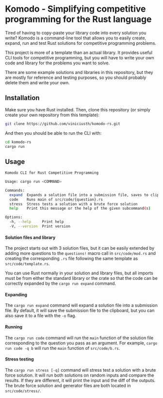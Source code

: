 # Komodo - Simplifying competitive programming for the Rust language

Tired of having to copy-paste your library code into every solution you write? Komodo is a command-line tool that allows you to easily create, expand, run and test Rust solutions for competitive programming problems.

This project is more of a template than an actual library. It provides useful CLI tools for competitive programming, but you will have to write your own code and library for the problems you want to solve.

There are some example solutions and libraries in this repository, but they are mostly for reference and testing purposes, so you should probably delete them and write your own.

## Installation
Make sure you have Rust installed. Then, clone this repository (or simply create your own repository from this template):
```bash
git clone https://github.com/viniciusth/komodo-rs.git
```
And then you should be able to run the CLI with:
```bash
cd komodo-rs
cargo run
```

## Usage
```bash
Komodo CLI for Rust Competitive Programming

Usage: cargo run <COMMAND>

Commands:
  expand  Expands a solution file into a submission file, saves to clipboard by default
  code    Runs main of src/code/{question}.rs
  stress  Stress tests a solution with a brute force solution
  help    Print this message or the help of the given subcommand(s)

Options:
  -h, --help     Print help
  -V, --version  Print version
```

#### Solution files and library
The project starts out with 3 solution files, but it can be easily extended by adding more questions to the `questions!` macro call in `src/code/mod.rs` and creating the corresponding `.rs` file following the same template as `src/code/template.rs`.

You can use Rust normally in your solution and library files, but all imports must be from either the standard library or the crate so that the code can be correctly expanded by the `cargo run expand` command.

#### Expanding
The `cargo run expand` command will expand a solution file into a submission file. By default, it will save the submission file to the clipboard, but you can also save it to a file with the `-o` flag.

#### Running
The `cargo run code` command will run the `main` function of the solution file corresponding to the question you pass as an argument. For example, `cargo run code -q b` will run the `main` function of `src/code/b.rs`.

#### Stress testing
The `cargo run stress [-q]` command will stress test a solution with a brute force solution. It will run both solutions on random inputs and compare the results. If they are different, it will print the input and the diff of the outputs. The brute force solution and generator files are both located in `src/code/stress/`.
